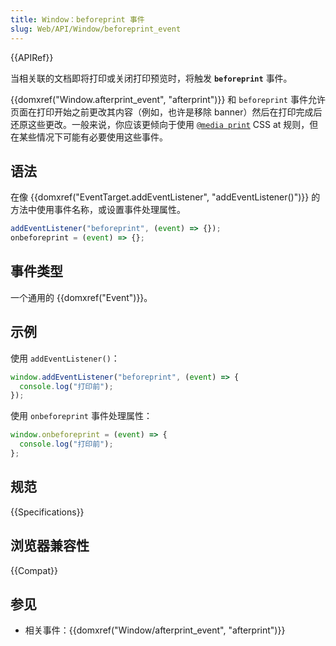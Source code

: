 ```yaml
---
title: Window：beforeprint 事件
slug: Web/API/Window/beforeprint_event
---
```


{{APIRef}}

当相关联的文档即将打印或关闭打印预览时，将触发 **`beforeprint`** 事件。

{{domxref("Window.afterprint_event", "afterprint")}} 和 `beforeprint` 事件允许页面在打印开始之前更改其内容（例如，也许是移除 banner）然后在打印完成后还原这些更改。一般来说，你应该更倾向于使用 [`@media print`](/zh-CN/docs/Web/CSS/CSS_media_queries/Using_media_queries) CSS at 规则，但在某些情况下可能有必要使用这些事件。

## 语法

在像 {{domxref("EventTarget.addEventListener", "addEventListener()")}} 的方法中使用事件名称，或设置事件处理属性。

```js
addEventListener("beforeprint", (event) => {});
onbeforeprint = (event) => {};
```

## 事件类型

一个通用的 {{domxref("Event")}}。

## 示例

使用 `addEventListener()`：

```js
window.addEventListener("beforeprint", (event) => {
  console.log("打印前");
});
```

使用 `onbeforeprint` 事件处理属性：

```js
window.onbeforeprint = (event) => {
  console.log("打印前");
};
```

## 规范

{{Specifications}}

## 浏览器兼容性

{{Compat}}

## 参见

- 相关事件：{{domxref("Window/afterprint_event", "afterprint")}}
